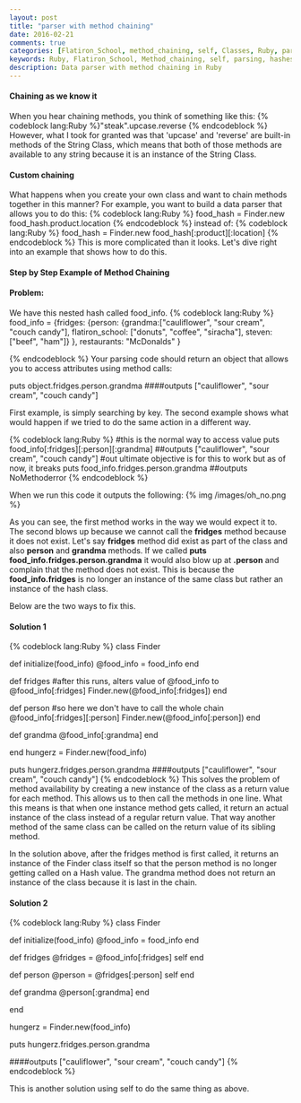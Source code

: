 ```yaml
---
layout: post
title: "parser with method chaining"
date: 2016-02-21
comments: true
categories: [Flatiron_School, method_chaining, self, Classes, Ruby, parsing, hashes]
keywords: Ruby, Flatiron_School, Method_chaining, self, parsing, hashes, data_parser, Nataliya_Seryakova
description: Data parser with method chaining in Ruby
---
```

<h4>Chaining as we know it </h4>
When you hear chaining methods, you think of something like this:
{% codeblock lang:Ruby %}"steak".upcase.reverse {% endcodeblock %}
However, what I took for granted was that 'upcase' and 'reverse' are built-in methods of the String Class, which means that both of those methods are available to any string because it is an instance of the String Class.

<h4> Custom chaining</h4>
What happens when you create your own class and want to chain methods together in this manner? For example, you want to build a data parser that allows you to do this:
{% codeblock lang:Ruby %}
food_hash = Finder.new
food_hash.product.location
{% endcodeblock %}
instead of:
{% codeblock lang:Ruby %}
food_hash = Finder.new
food_hash[:product][:location]
{% endcodeblock %}
This is more complicated than it looks. Let's dive right into an example that shows how to do this.

<h4>Step by Step Example of Method Chaining </h4>
<h4>Problem:</h4>
We have this nested hash called food_info.
{% codeblock lang:Ruby %}
food_info = {fridges:
              {person:
                {grandma:["cauliflower", "sour cream", "couch candy"],
                flatiron_school: ["donuts", "coffee", "siracha"],
                steven:["beef", "ham"]}
              },
            restaurants: "McDonalds"
}

{% endcodeblock %}
Your parsing code should return an object that allows you to access attributes using method calls:

puts object.fridges.person.grandma
####outputs ["cauliflower", "sour cream", "couch candy"]

First example, is simply searching by key. The second example shows what would happen if we tried to do the same action in a different way.

{% codeblock lang:Ruby %}
#this is the normal way to access value
 puts food_info[:fridges][:person][:grandma] ##outputs ["cauliflower", "sour cream", "couch candy"]
#out ultimate objective is for this to work but as of now, it breaks
 puts food_info.fridges.person.grandma ##outputs NoMethoderror
{% endcodeblock %}

When we run this code it outputs the following:
{% img /images/oh_no.png %}

As you can see, the first method works in the way we would expect it to. The second blows up because we cannot call the <strong>fridges</strong> method because it does not exist.
Let's say <strong>fridges</strong> method did exist as part of the class and also <strong>person</strong> and <strong>grandma</strong> methods. If we called
<strong>puts food_info.fridges.person.grandma</strong>
it would also blow up at <strong>.person</strong> and complain that the method does not exist. This is because the <strong>food_info.fridges</strong> is no longer an instance of the same class but rather an instance of the hash class.

Below are the two ways to fix this.



<h4>Solution 1</h4>

{% codeblock lang:Ruby %}
class Finder

  def initialize(food_info)
    @food_info = food_info
  end


  def fridges
  #after this runs, alters value of @food_info to @food_info[:fridges]
    Finder.new(@food_info[:fridges])
  end

  def person
  #so here we don't have to call the whole chain @food_info[:fridges][:person]
    Finder.new(@food_info[:person])
  end

  def grandma
    @food_info[:grandma]
  end

end
hungerz = Finder.new(food_info)

puts hungerz.fridges.person.grandma
####outputs ["cauliflower", "sour cream", "couch candy"]
{% endcodeblock %}
This solves the problem of method availability by creating a new instance of the class as a return value for each method. This allows us to then call the methods in one line. What this means is that when one instance method gets called, it return an actual instance of the class instead of a regular return value. That way another method of the same class can be called on the return value of its sibling method.

In the solution above, after the fridges method is first called, it returns an instance of the Finder class itself so that the person method is no longer getting called on a Hash value. The grandma method does not return an instance of the class because it is last in the chain.

<h4>Solution 2</h4>
{% codeblock lang:Ruby %}
class Finder

  def initialize(food_info)
    @food_info = food_info
  end

  def fridges
    @fridges = @food_info[:fridges]
    self
  end

  def person
    @person = @fridges[:person]
    self
  end

  def grandma
    @person[:grandma]
  end

end

hungerz = Finder.new(food_info)

puts hungerz.fridges.person.grandma

####outputs ["cauliflower", "sour cream", "couch candy"]
{% endcodeblock %}

This is another solution using self to do the same thing as above.
